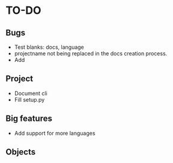 # TO-DO

## Bugs
* Test blanks: docs, language
* projectname not being replaced in the docs creation process.
* Add 

## Project
* Document cli
* Fill setup.py

## Big features
* Add support for more languages

## Objects
